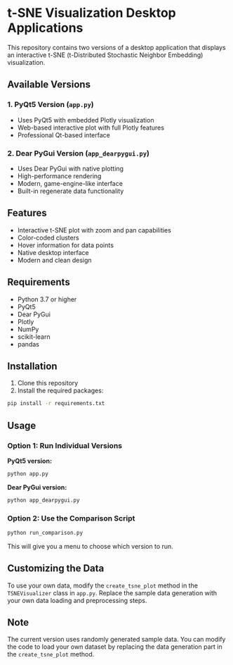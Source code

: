# t-SNE Visualization Desktop Applications

This repository contains two versions of a desktop application that displays an interactive t-SNE (t-Distributed Stochastic Neighbor Embedding) visualization.

## Available Versions

### 1. PyQt5 Version (`app.py`)
- Uses PyQt5 with embedded Plotly visualization
- Web-based interactive plot with full Plotly features
- Professional Qt-based interface

### 2. Dear PyGui Version (`app_dearpygui.py`)
- Uses Dear PyGui with native plotting
- High-performance rendering
- Modern, game-engine-like interface
- Built-in regenerate data functionality

## Features

- Interactive t-SNE plot with zoom and pan capabilities
- Color-coded clusters
- Hover information for data points
- Native desktop interface
- Modern and clean design

## Requirements

- Python 3.7 or higher
- PyQt5
- Dear PyGui
- Plotly
- NumPy
- scikit-learn
- pandas

## Installation

1. Clone this repository
2. Install the required packages:
```bash
pip install -r requirements.txt
```

## Usage

### Option 1: Run Individual Versions
**PyQt5 version:**
```bash
python app.py
```

**Dear PyGui version:**
```bash
python app_dearpygui.py
```

### Option 2: Use the Comparison Script
```bash
python run_comparison.py
```
This will give you a menu to choose which version to run.

## Customizing the Data

To use your own data, modify the `create_tsne_plot` method in the `TSNEVisualizer` class in `app.py`. Replace the sample data generation with your own data loading and preprocessing steps.

## Note

The current version uses randomly generated sample data. You can modify the code to load your own dataset by replacing the data generation part in the `create_tsne_plot` method. 
